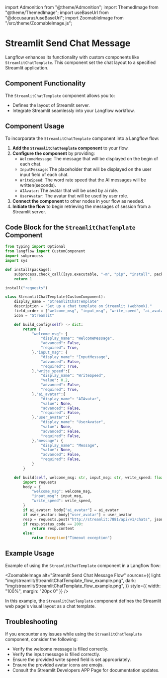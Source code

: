 
import Admonition from "@theme/Admonition";
import ThemedImage from "@theme/ThemedImage";
import useBaseUrl from "@docusaurus/useBaseUrl";
import ZoomableImage from "/src/theme/ZoomableImage.js";

# Streamlit Send Chat Message

Langflow enhances its functionality with custom components like `StreamlitChatTemplate`. This component set the chat layout to a specified Streamlit application.


## Component Functionality

<Admonition type="tip" title="Component Functionality">

The `StreamlitChatTemplate` component allows you to:

- Defines the layout of Streamlit server.
- Integrate Streamlit seamlessly into your Langflow workflow.

</Admonition>

## Component Usage

To incorporate the `StreamlitChatTemplate` component into a Langflow flow:

1. **Add the `StreamlitChatTemplate` component** to your flow.
2. **Configure the component** by providing:
   - `WelcomeMessage`: The message that will be displayed on the begin of each chat.
   - `InputMessage`: The placeholder that will be displayed on the user input field of each chat.
   - `WriteSpeed`: The word rate speed that the AI messages will be written(seconds).
   - `AIAvatar`: The avatar that will be used by ai role.
   - `UserAvatar`: The avatar that will be used by user role.
2. **Connect the component** to other nodes in your flow as needed.
3. **Initiate the flow** to begin retrieving the messages of session from a Streamlit server.

## Code Block for the `StreamlitChatTemplate` Component

```python
from typing import Optional
from langflow import CustomComponent
import subprocess
import sys

def install(package):
    subprocess.check_call([sys.executable, "-m", "pip", "install", package])
    return 1

install("requests")

class StreamlitChatTemplate(CustomComponent):
    display_name = "StreamlitChatTemplate"
    description = "Set up a chat template on Streamlit (webhook)."
    field_order = ["welcome_msg", "input_msg", "write_speed", "ai_avatar", "user_avatar"]
    icon = "Streamlit"

    def build_config(self) -> dict:
        return {
            "welcome_msg": {
                "display_name": "WelcomeMessage",
                "advanced": False,
                "required": True,
            },"input_msg": {
                "display_name": "InputMessage",
                "advanced": False,
                "required": True,
            },"write_speed":{
                "display_name": "WriteSpeed",
                "value": 0.2,
                "advanced": False,
                "required": True,
            },"ai_avatar":{
                "display_name": "AIAvatar",
                "value": None,
                "advanced": False,
                "required": False,
            },"user_avatar":{
                "display_name": "UserAvatar",
                "value": None,
                "advanced": False,
                "required": False,
            },"message": {
                "display_name": "Message",
                "value": None,
                "advanced": False,
                "required": False,
            }
        }

    def build(self, welcome_msg: str, input_msg: str, write_speed: float, ai_avatar: Optional[str] = None, user_avatar: Optional[str] = None, message: Optional[str] = None) -> str:
        import requests
        body = {
            "welcome_msg": welcome_msg,
            "input_msg": input_msg,
            "write_speed": write_speed,
        }
        if ai_avatar: body["ai_avatar"] = ai_avatar
        if user_avatar: body["user_avatar"] = user_avatar
        resp = requests.post("http://streamlit:7881/api/v1/chats", json=body)
        if resp.status_code == 200:
            return resp.content
        else:
            raise Exception("Timeout exception")
```

## Example Usage

<Admonition type="info" title="Example Usage">

Example of using the `StreamlitChatTemplate` component in a Langflow flow:

<ZoomableImage
  alt="Streamlit Send Chat Message Flow"
  sources={{
    light: "img/streamlit/StreamlitChatTemplate_flow_example.png",
    dark: "img/streamlit/StreamlitChatTemplate_flow_example.png",
  }}
  style={{ width: "100%", margin: "20px 0" }}
/>

In this example, the `StreamlitChatTemplate` component defines the Streamlit web page's visual layout as a chat template.

</Admonition>


## Troubleshooting

<Admonition type="caution" title="Troubleshooting">

If you encounter any issues while using the `StreamlitChatTemplate` component, consider the following:

- Verify the welcome message is filled correctly.
- Verify the input message is filled correctly.
- Ensure the provided write speed field is set appropriately.
- Ensure the provided avatar icons are emojis.
- Consult the Streamlit Developers APP Page for documentation updates.

</Admonition>
